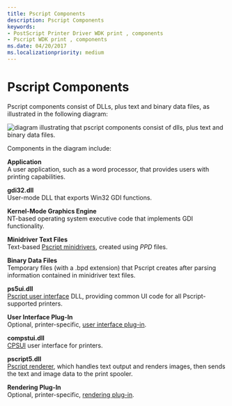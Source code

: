 ```yaml
---
title: Pscript Components
description: Pscript Components
keywords:
- PostScript Printer Driver WDK print , components
- Pscript WDK print , components
ms.date: 04/20/2017
ms.localizationpriority: medium
---
```


# Pscript Components





Pscript components consist of DLLs, plus text and binary data files, as illustrated in the following diagram:

![diagram illustrating that pscript components consist of dlls, plus text and binary data files.](images/pscript5.png)

Components in the diagram include:

<a href="" id="application"></a>**Application**  
A user application, such as a word processor, that provides users with printing capabilities.

<a href="" id="gdi32-dll"></a>**gdi32.dll**  
User-mode DLL that exports Win32 GDI functions.

<a href="" id="kernel-mode-graphics-engine"></a>**Kernel-Mode Graphics Engine**  
NT-based operating system executive code that implements GDI functionality.

<a href="" id="minidriver-text-files"></a>**Minidriver Text Files**  
Text-based [Pscript minidrivers](pscript-minidrivers.md), created using *PPD* files.

<a href="" id="binary-data-files"></a>**Binary Data Files**  
Temporary files (with a .bpd extension) that Pscript creates after parsing information contained in minidriver text files.

<a href="" id="ps5ui-dll"></a>**ps5ui.dll**  
[Pscript user interface](pscript-user-interface.md) DLL, providing common UI code for all Pscript-supported printers.

<a href="" id="user-interface-plug-in"></a>**User Interface Plug-In**  
Optional, printer-specific, [user interface plug-in](user-interface-plug-ins.md).

<a href="" id="compstui-dll"></a>**compstui.dll**  
[CPSUI](common-property-sheet-user-interface.md) user interface for printers.

<a href="" id="pscript5-dll"></a>**pscript5.dll**  
[Pscript renderer](pscript-renderer.md), which handles text output and renders images, then sends the text and image data to the print spooler.

<a href="" id="rendering-plug-in"></a>**Rendering Plug-In**  
Optional, printer-specific, [rendering plug-in](rendering-plug-ins.md).

 

 





